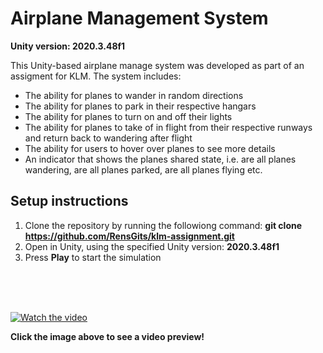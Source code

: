 # Airplane Management System

**Unity version: 2020.3.48f1**

This Unity-based airplane manage system was developed as part of an assigment for KLM.
The system includes:
- The ability for planes to wander in random directions
- The ability for planes to park in their respective hangars
- The ability for planes to turn on and off their lights
- The ability for planes to take of in flight from their respective runways and return back to wandering after flight
- The ability for users to hover over planes to see more details
- An indicator that shows the planes shared state, i.e. are all planes wandering, are all planes parked, are all planes flying etc.



## Setup instructions
1. Clone the repository by running the followiong command: **git clone https://github.com/RensGits/klm-assignment.git**
2. Open in Unity, using the specified Unity version: **2020.3.48f1**
3. Press **Play** to start the simulation

<br/>
<br/>
<br/>

[![Watch the video](https://i.imgur.com/OxqEpyH.png)](https://www.youtube.com/watch?v=I1htnzbV0Ds)

**Click the image above to see a video preview!**